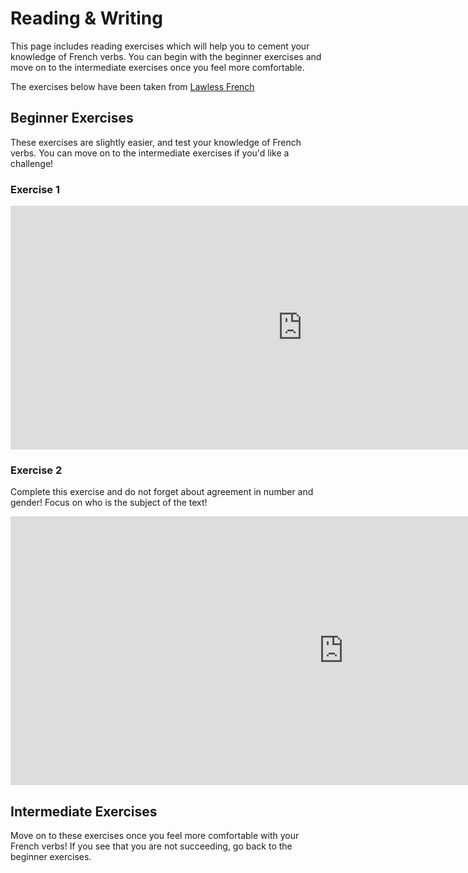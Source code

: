 <h1>Reading & Writing</h1>
<p>This page includes reading exercises which will help you to cement your knowledge of French verbs. 
  You can begin with the beginner exercises and move on to the intermediate exercises once you feel more comfortable. </p>
 <p> The exercises below have been taken from <a href="https://www.lawlessfrench.com/reading/"> Lawless French</a></p>
  <h2> Beginner Exercises</h2>
 <p> These exercises are slightly easier, and test your knowledge of French verbs. You can move on to the intermediate exercises if you'd like a challenge! </p>
 
 <h3>Exercise 1</h3>
 <iframe src="https://h5p.org/h5p/embed/390979" width="933" height="390" frameborder="0" allowfullscreen="allowfullscreen"></iframe><script src="https://h5p.org/sites/all/modules/h5p/library/js/h5p-resizer.js" charset="UTF-8"></script>
 
<br>
<h3>Exercise 2</h3>
<p> Complete this exercise and do not forget about agreement in number and gender! Focus on who is the subject of the text!
 </p>
 <iframe src="https://h5p.org/h5p/embed/390994" width="1065" height="430" frameborder="0" allowfullscreen="allowfullscreen"></iframe><script src="https://h5p.org/sites/all/modules/h5p/library/js/h5p-resizer.js" charset="UTF-8"></script>
 <br>
 
 <h2> Intermediate Exercises</h2>
 Move on to these exercises once you feel more comfortable with your French verbs! If you see that you are not succeeding, go back to the beginner exercises. 
 <br>
 
